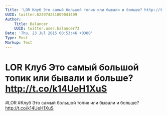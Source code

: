 ```yaml
---
Title: 'LOR Клуб Это самый большой топик или бывали и больше? http://t.co/k14UeH1XuS'
UUID: twitter.623974241009041409
Author:
    Title: Balancer
    UUID: twitter.user.balancer73
Date: 'Thu, 23 Jul 2015 00:53:46 +0300'
Type: Post
Markup: Text
---
```


# LOR Клуб Это самый большой топик или бывали и больше? http://t.co/k14UeH1XuS

#LOR #Клуб Это самый большой топик или бывали и больше?
http://t.co/k14UeH1XuS